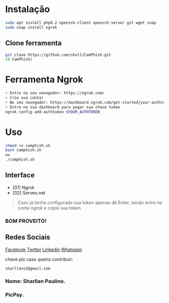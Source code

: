 # Instalação 

```bash
sudo apt install php8.2 openssh-client openssh-server git wget snap
sudo snap install ngrok
```

## Clone ferramenta

```bash
git clone https://github.com/shxll/CamPhish.git
cd CamPhish/
```

# Ferramenta Ngrok
```bash
> Entre no seu navegador: https://ngrok.com/
> Crie sua conta!
> No seu navegador: https://dashboard.ngrok.com/get-started/your-authtoken
> Entre na sua dashboard para pegar sua chave token
ngrok config add-authtoken $YOUR_AUTHTOKEN
```

# Uso
```bash
chmod +x camphish.sh
bash camphish.sh
ou
./camphish.sh
```
## Interface

- [01] Ngrok
- [02] Serveo.net

>Caso já tenha configurado sua token apenas dê Enter, senão entre na conta ngrok e copie sua token.

### BOM PROVEITO!

## Redes Sociais
[Facebook](https://www.facebook.com/Shall777)
[Twitter](https://twitter.com/sharllanp)
[Linkedin](https://br.linkedin.com/in/sharllan-paulino)
[Whatsapp](https://wa.me/+5592981325925)

chave pix caso queira contribuir:
```bash
sharllans2@gmail.com
```
### Nome: Sharllan Paulino.
### PicPay.

